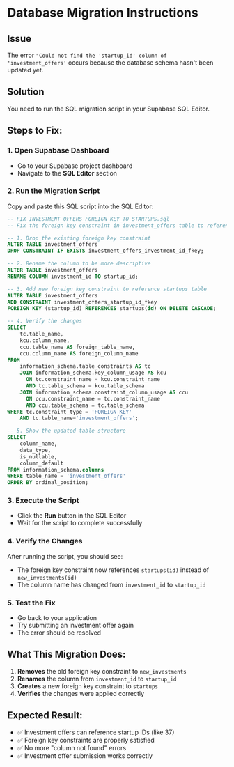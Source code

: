 # Database Migration Instructions

## Issue
The error `"Could not find the 'startup_id' column of 'investment_offers'` occurs because the database schema hasn't been updated yet.

## Solution
You need to run the SQL migration script in your Supabase SQL Editor.

## Steps to Fix:

### 1. Open Supabase Dashboard
- Go to your Supabase project dashboard
- Navigate to the **SQL Editor** section

### 2. Run the Migration Script
Copy and paste this SQL script into the SQL Editor:

```sql
-- FIX_INVESTMENT_OFFERS_FOREIGN_KEY_TO_STARTUPS.sql
-- Fix the foreign key constraint in investment_offers table to reference startups table

-- 1. Drop the existing foreign key constraint
ALTER TABLE investment_offers 
DROP CONSTRAINT IF EXISTS investment_offers_investment_id_fkey;

-- 2. Rename the column to be more descriptive
ALTER TABLE investment_offers 
RENAME COLUMN investment_id TO startup_id;

-- 3. Add new foreign key constraint to reference startups table
ALTER TABLE investment_offers 
ADD CONSTRAINT investment_offers_startup_id_fkey 
FOREIGN KEY (startup_id) REFERENCES startups(id) ON DELETE CASCADE;

-- 4. Verify the changes
SELECT 
    tc.table_name, 
    kcu.column_name, 
    ccu.table_name AS foreign_table_name,
    ccu.column_name AS foreign_column_name 
FROM 
    information_schema.table_constraints AS tc 
    JOIN information_schema.key_column_usage AS kcu
      ON tc.constraint_name = kcu.constraint_name
      AND tc.table_schema = kcu.table_schema
    JOIN information_schema.constraint_column_usage AS ccu
      ON ccu.constraint_name = tc.constraint_name
      AND ccu.table_schema = tc.table_schema
WHERE tc.constraint_type = 'FOREIGN KEY' 
    AND tc.table_name='investment_offers';

-- 5. Show the updated table structure
SELECT 
    column_name,
    data_type,
    is_nullable,
    column_default
FROM information_schema.columns 
WHERE table_name = 'investment_offers'
ORDER BY ordinal_position;
```

### 3. Execute the Script
- Click the **Run** button in the SQL Editor
- Wait for the script to complete successfully

### 4. Verify the Changes
After running the script, you should see:
- The foreign key constraint now references `startups(id)` instead of `new_investments(id)`
- The column name has changed from `investment_id` to `startup_id`

### 5. Test the Fix
- Go back to your application
- Try submitting an investment offer again
- The error should be resolved

## What This Migration Does:
1. **Removes** the old foreign key constraint to `new_investments`
2. **Renames** the column from `investment_id` to `startup_id`
3. **Creates** a new foreign key constraint to `startups`
4. **Verifies** the changes were applied correctly

## Expected Result:
- ✅ Investment offers can reference startup IDs (like 37)
- ✅ Foreign key constraints are properly satisfied
- ✅ No more "column not found" errors
- ✅ Investment offer submission works correctly
